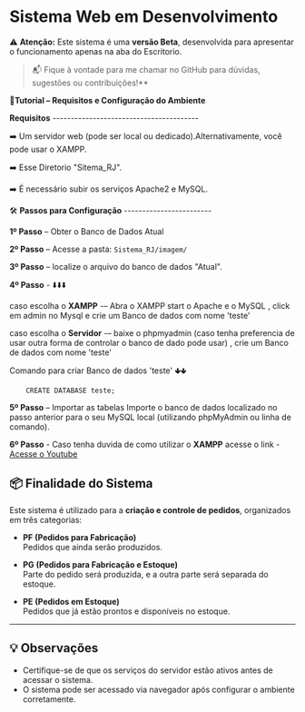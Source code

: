 # Sistema Web em Desenvolvimento

⚠️ **Atenção:** Este sistema é uma **versão Beta**, desenvolvida para apresentar o funcionamento apenas na aba do Escritorio.  
> 📬 Fique à vontade para me chamar no GitHub para dúvidas, sugestões ou contribuições!**

📖**Tutorial – Requisitos e Configuração do Ambiente**
 
 **Requisitos** ----------------------------------------
 
  ➡️ Um servidor web (pode ser local ou dedicado).Alternativamente, você pode usar o XAMPP.
  
  ➡️ Esse Diretorio "Sitema_RJ".
  
  ➡️ É necessário subir os serviços Apache2 e MySQL.

🛠️ **Passos para Configuração** ------------------------

  **1º Passo** – Obter o Banco de Dados Atual
  
  **2º Passo** – Acesse a pasta: `Sistema_RJ/imagem/`
  
  **3º Passo** – localize o arquivo do banco de dados "Atual".

  **4º Passo** - ⬇️⬇️⬇️

  caso escolha o **XAMPP** -– Abra o XAMPP start o Apache e o MySQL , click em admin no Mysql e crie um Banco de dados com nome 'teste'

  caso escolha o **Servidor** -–   baixe o phpmyadmin (caso tenha preferencia de usar outra forma de controlar o banco de dado pode usar) , crie um Banco de dados com nome 'teste'

  Comando para criar Banco de dados 'teste'  🢃🢃
        
        CREATE DATABASE teste;      
    
  **5º Passo** – Importar as tabelas
  Importe o banco de dados localizado no passo anterior para o seu MySQL local (utilizando phpMyAdmin ou linha de comando).

  **6º Passo** - Caso tenha duvida de como utilizar o **XAMPP** acesse o link - [Acesse o Youtube](https://youtu.be/i_ypCik4VX0?si=f6u8JcSR6tSgAN0m)


## 📦 Finalidade do Sistema

 Este sistema é utilizado para a **criação e controle de pedidos**, organizados em três categorias:
 
 - **PF (Pedidos para Fabricação)**  
   Pedidos que ainda serão produzidos.
 
 - **PG (Pedidos para Fabricação e Estoque)**  
   Parte do pedido será produzida, e a outra parte será separada do estoque.
 
 - **PE (Pedidos em Estoque)**  
   Pedidos que já estão prontos e disponíveis no estoque.

 ---

## 💡 Observações

- Certifique-se de que os serviços do servidor estão ativos antes de acessar o sistema.
- O sistema pode ser acessado via navegador após configurar o ambiente corretamente.

